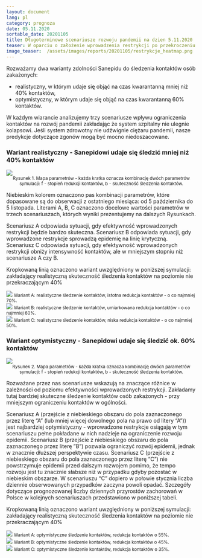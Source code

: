 ```yaml
---
layout: document
lang: pl
category: prognoza
date: 05.11.2020
sortable_date: 20201105
title: Długoterminowe scenariusze rozwoju pandemii na dzien 5.11.2020 
teaser: W oparciu o założenie wprowadzenia restrykcji po przekroczeniu kryterium 70-75 zakażonych przypadków na 100 tys. osób na 7 dni.
image_teaser:  /assets/images/reports/20201105/restrykcje_heatmap.png
---
```


Rozważamy dwa warianty zdolności Sanepidu do śledzenia kontaktów osób zakażonych: 

- realistyczny, w którym udaje się objąć na czas kwarantanną mniej niż 40% kontaktów,
- optymistyczny, w którym udaje się objąć na czas kwarantanną 60% kontaktów.

W każdym wiarancie analizujemy trzy scenariusze wpływu ograniczenia kontaktów na rozwój pandemii zakładając że system szpitalny nie ulegnie
kolapsowi. Jeśli system zdrowotny nie udźwignie ciężaru pandemii, nasze predykcje dotyczące zgonów mogą być mocno niedoszacowane.

<h3>Wariant realistyczny - Sanepidowi udaje się śledzić mniej niż 40% kontaktów</h3>

<div style="text-align: center" class="row 80%">
    <span class="image fit">
        <img src="/assets/images/reports/20201105/restrykcje_heatmap.png" style="display: block; margin: 0 auto;"/>
    </span>
    <small>Rysunek 1. Mapa parametrów - każda kratka oznacza kombinację dwóch parametrów symulacji: f - stopień redukcji kontaktów, b - skuteczność śledzenia kontaktów.</small>
</div>

<div class="row">
<p></p>
<p>Niebieskim kolorem oznaczono pas kombinacji parametrów, które dopasowane są do obserwacji z ostatniego miesiąca: 
od 5 października do 5 listopada. Literami A, B, C oznaczono docelowe wartości parametrów w trzech scenariuszach,
których wyniki prezentujemy na dalszych Rysunkach.</p>

<p>Scenariusz A odpowiada sytuacji, gdy efektywność wprowadzonych restrykcji będzie bardzo skuteczna. Scenariusz B odpowiada sytuacji, gdy wprowadzone restrykcje sprowadzą epidemię 
na linię krytyczną. Scenariusz C odpowiada sytuacji, gdy efektywność wprowadzonych restrykcji obniży intensywność 
kontaktów, ale w mniejszym stopniu niż scenariusze A czy B.
</p>

<p>Kropkowaną linią oznaczono wariant uwzględniony w poniższej symulacji: zakładający realistyczną skuteczność 
śledzenia kontaktów na poziomie nie przekraczającym 40%</p>
</div>
<div class="box alt">
    <div class="row 80% uniform">
        <div class="6u 12u$(medium)">
            <span class="image fit">
                <img src="/assets/images/reports/20201105/restrykcje_A.png" />
            </span>
            <small>Wariant A: realistyczne śledzenie kontaktów, istotna redukcja kontaktów - o co najmniej 70%.</small>
        </div>
        <div class="6u 12u$(medium)">
            <span class="image fit">
                <img src="/assets/images/reports/20201105/restrykcje_B.png" />
            </span>
            <small>Wariant B: realistyczne śledzenie kontaktów, umiarkowana redukcja kontaktów - o co najmniej 60%.</small>
        </div>
        <div class="6u 12u$(medium)">
            <span class="image fit">
                <img src="/assets/images/reports/20201105/restrykcje_C.png" />
            </span>
            <small>Wariant C: realistyczne śledzenie kontaktów, niska redukcja kontaktów - o co najmniej 50%.</small>
        </div>
    </div>
</div>

<h3>Wariant optymistyczny - Sanepidowi udaje się śledzić ok. 60% kontaktów</h3>

<div style="text-align: center" class="row 80%">
    <span class="image fit">
        <img src="/assets/images/reports/20201105/optymizm_heatmap.png" style="display: block; margin: 0 auto;"/>
    </span>
    <small>Rysunek 2. Mapa parametrów - każda kratka oznacza kombinację dwóch parametrów symulacji: f - stopień redukcji kontaktów, b - skuteczność śledzenia kontaktów.</small>
</div>

<div class="row">
<p></p>
<p>Rozważane przez nas scenariusze wskazują na znaczące różnice w zależności od poziomu efektywności wprowadzonych
 restrykcji. Zakładamy tutaj bardziej skuteczne śledzenie kontaktów osób zakażonych - przy mniejszym ograniczeniu kontaktów w ogólności.</p>
 
<p>Scenariusz A (przejście z niebieskiego obszaru do pola zaznaczonego przez literę “A” (lub mniej więcej dowolnego pola na prawo od litery “A”)) jest najbardziej optymistyczny - wprowadzone restrykcje osiągają w tym scenariuszu pełne pokładane w nich nadzieje na ograniczenie rozwoju epidemii. Scenariusz B (przejście z niebieskiego obszaru do pola zaznaczonego przez literę ”B”) pozwala ograniczyć rozwój epidemii, jednak w znacznie dłuższej perspektywie czasu. Scenariusz C (przejście z niebieskiego obszaru do pola zaznaczonego przez literę “C”) nie powstrzymuje epidemii przed dalszym rozwojem pomimo, że tempo rozwoju jest tu znacznie słabsze niż w przypadku gdyby pozostać w niebieskim obszarze. W scenariuszu “C” dopiero w połowie stycznia liczba dziennie obserwowanych przypadków zaczyna powoli opadać. Szczegóły dotyczące prognozowanej liczby dziennych przyrostów zachorowań w Polsce w kolejnych scenariuszach przedstawiono w poniższej tabeli.</p>

<p>Kropkowaną linią oznaczono wariant uwzględniony w poniższej symulacji: zakładający realistyczną skuteczność 
śledzenia kontaktów na poziomie nie przekraczającym 40%</p>
</div>

<div class="box alt">
    <div class="row 80% uniform">
        <div class="6u 12u$(medium)">
            <span class="image fit">
                <img src="/assets/images/reports/20201105/optymizm_A.png" />
            </span>
            <small>Wariant A: optymistyczne śledzenie kontaktów, redukcja kontaktów o 55%.</small>
        </div>
        <div class="6u 12u$(medium)">
            <span class="image fit">
                <img src="/assets/images/reports/20201105/optymizm_B.png" />
            </span>
            <small>Wariant B: optymistyczne śledzenie kontaktów, redukcja kontaktów o 45%.</small>
        </div>
        <div class="6u 12u$(medium)">
            <span class="image fit">
                <img src="/assets/images/reports/20201105/optymizm_C.png" />
            </span>
            <small>Wariant C: optymistyczne śledzenie kontaktów, redukcja kontaktów o 35%.</small>
        </div>
    </div>
</div>
